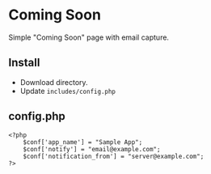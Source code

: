 # Coming Soon

Simple "Coming Soon" page with email capture.

## Install
*	Download directory.
*	Update `includes/config.php`

## config.php
	<?php
		$conf['app_name'] = "Sample App";
		$conf['notify'] = "email@example.com";
		$conf['notification_from'] = "server@example.com";
	?>